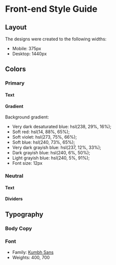 # Front-end Style Guide

## Layout

The designs were created to the following widths:

- Mobile: 375px
- Desktop: 1440px

## Colors

### Primary

#### Text

#### Gradient

Background gradient:

- Very dark desaturated blue: hsl(238, 29%, 16%);
- Soft red: hsl(14, 88%, 65%);
- Soft violet: hsl(273, 75%, 66%);
- Soft blue: hsl(240, 73%, 65%);
- Very dark grayish blue: hsl(237, 12%, 33%);
- Dark grayish blue: hsl(240, 6%, 50%);
- Light grayish blue: hsl(240, 5%, 91%);
- Font size: 12px

### Neutral

#### Text

#### Dividers

## Typography

### Body Copy

### Font

- Family: [Kumbh Sans](https://fonts.google.com/specimen/Kumbh+Sans)
- Weights: 400, 700
